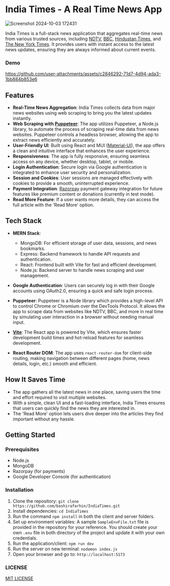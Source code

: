 # India Times - A Real Time News App

![Screenshot 2024-10-03 172431](https://github.com/user-attachments/assets/9af80e0f-4a6d-43a5-bb10-eca3df0d7ab5)

India Times is a full-stack news application that aggregates real-time news from various trusted sources, including [NDTV](https://www.ndtv.com/), [BBC](https://www.bbc.com/), [Hindustan Times](https://www.hindustantimes.com/), and [The New York Times](https://www.nytimes.com/international/). It provides users with instant access to the latest news updates, ensuring they are always informed about current events.

### Demo
https://github.com/user-attachments/assets/c2846292-71d7-4d94-ada3-1bb884b853e6

## Features

- **Real-Time News Aggregation**: India Times collects data from major news websites using web scraping to bring you the latest updates instantly.
- **Web Scraping with [Puppeteer](https://pptr.dev/)**: The app utilizes Puppeteer, a Node.js library, to automate the process of scraping real-time data from news websites. Puppeteer controls a headless browser, allowing the app to extract news efficiently and accurately.
- **User-Friendly UI**: Built using React and MUI ([Material-UI](https://mui.com/)), the app offers a clean and intuitive interface that enhances the user experience.
- **Responsiveness**: The app is fully responsive, ensuring seamless access on any device, whether desktop, tablet, or mobile.
- **Login Authentication**: Secure login via Google authentication is integrated to enhance user security and personalization.
- **Session and Cookies**: User sessions are managed effectively with cookies to provide a smooth, uninterrupted experience.
- **Payment Integration**: [Razorpay](https://razorpay.com/) payment gateway integration for future features like premium content or donations (currently in test mode).
- **Read More Feature**: If a user wants more details, they can access the full article with the 'Read More' option.

## Tech Stack

- **MERN Stack**: 
  - MongoDB: For efficient storage of user data, sessions, and news bookmarks.
  - Express: Backend framework to handle API requests and authentication.
  - React: Frontend built with Vite for fast and efficient development.
  - Node.js: Backend server to handle news scraping and user management.

- **Google Authentication**: Users can securely log in with their Google accounts using OAuth2.0, ensuring a quick and safe login process.
  
- **Puppeteer**: Puppeteer is a Node library which provides a high-level API to control Chrome or Chromium over the DevTools Protocol. It allows the app to scrape data from websites like NDTV, BBC, and more in real time by simulating user interaction in a browser without needing manual input.

- **[Vite](https://vite.dev/guide/)**: The React app is powered by Vite, which ensures faster development build times and hot-reload features for seamless development.

- **React Router DOM**: The app uses `react-router-dom` for client-side routing, making navigation between different pages (home, news details, login, etc.) smooth and efficient.

## How It Saves Time

- The app gathers all the latest news in one place, saving users the time and effort required to visit multiple websites.
- With a simple, clean UI and a fast-loading interface, India Times ensures that users can quickly find the news they are interested in.
- The 'Read More' option lets users dive deeper into the articles they find important without any hassle.

## Getting Started

### Prerequisites

- Node.js
- MongoDB
- Razorpay (for payments)
- Google Developer Console (for authentication)

### Installation

1. Clone the repository:
   `git clone https://github.com/bashirafarhin/IndiaTimes.git`
2. Install dependencies:
   `cd IndiaTimes`
3. Run the command `npm install` in both the client and server folders.
4. Set up environment variables:
   A sample `SampleEnvFile.txt` file is provided in the repository for your reference. You should create your own `.env` file in both directory of the project and update it with your own credentials.
5. Run the application/client:
   `npm run dev`
6. Run the server on new terminal:
   `nodemon index.js`
7. Open your browser and go to:
   `http://localhost:5173`
   
### LICENSE
[MIT LICENSE](https://github.com/bashirafarhin/IndiaTimes/blob/main/LICENSE)
